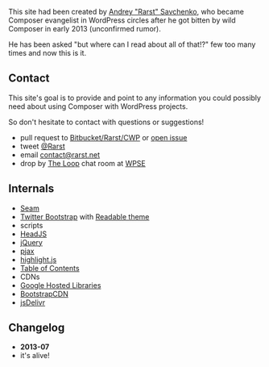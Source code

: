 <!---
title = About the Site
description = Info about the "Composer in WordPress site"
-->

This site had been created by [Andrey "Rarst" Savchenko](http://www.Rarst.net), who became Composer evangelist in WordPress circles after he got bitten by wild Composer in early 2013 (unconfirmed rumor).

He has been asked "but where can I read about all of that!?" few too many times and now this is it.

## Contact

This site's goal is to provide and point to any information you could possibly need about using Composer with WordPress projects.

So don't hesitate to contact with questions or suggestions!

 - pull request to [Bitbucket/Rarst/CWP](https://bitbucket.org/Rarst/cwp) or [open issue](https://bitbucket.org/Rarst/cwp/issues)
 - tweet [@Rarst](https://twitter.com/Rarst)
 - email [contact@rarst.net](mailto:contact@rarst.net)
 - drop by [The Loop](http://chat.stackexchange.com/rooms/6/the-loop) chat room at [WPSE](http://wordpress.stackexchange.com/)

## Internals

 - [Seam](https://bitbucket.org/Rarst/seam/)
 - [Twitter Bootstrap](http://twitter.github.io/bootstrap/) with [Readable theme](http://bootswatch.com/readable/)
 - scripts
  - [HeadJS](http://headjs.com/) 
  - [jQuery](http://jquery.com/)
  - [pjax](http://pjax.heroku.com/)
  - [highlight.js](http://softwaremaniacs.org/soft/highlight/en/)
  - [Table of Contents](http://fuelyourcoding.com/scripts/toc/)
 - CDNs
  - [Google Hosted Libraries](https://developers.google.com/speed/libraries/)
  - [BootstrapCDN](http://www.bootstrapcdn.com/)
  - [jsDelivr](http://www.jsdelivr.com/)

## Changelog

 - **2013-07**
  - it's alive!